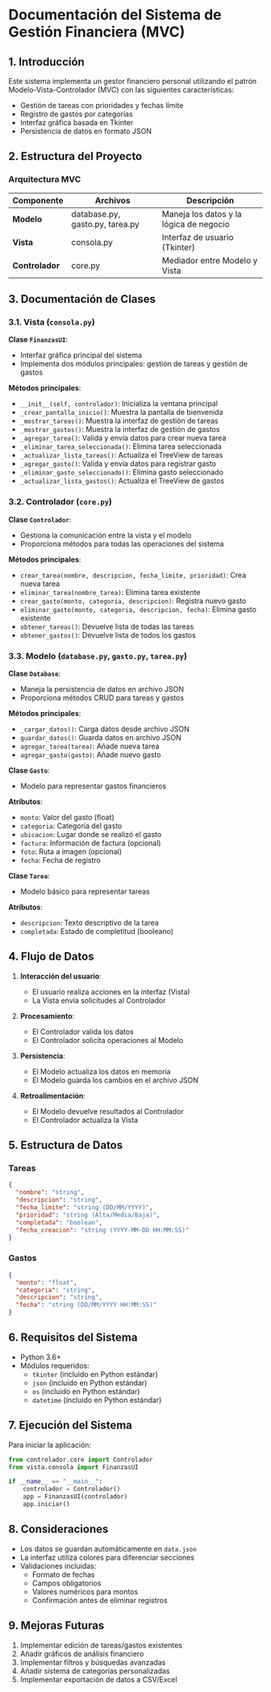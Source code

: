 # Documentación del Sistema de Gestión Financiera (MVC)

## 1. Introducción

Este sistema implementa un gestor financiero personal utilizando el patrón Modelo-Vista-Controlador (MVC) con las siguientes características:
- Gestión de tareas con prioridades y fechas límite
- Registro de gastos por categorías
- Interfaz gráfica basada en Tkinter
- Persistencia de datos en formato JSON

## 2. Estructura del Proyecto

### Arquitectura MVC

| Componente | Archivos | Descripción |
|------------|----------|-------------|
| **Modelo** | database.py, gasto.py, tarea.py | Maneja los datos y la lógica de negocio |
| **Vista** | consola.py | Interfaz de usuario (Tkinter) |
| **Controlador** | core.py | Mediador entre Modelo y Vista |

## 3. Documentación de Clases

### 3.1. Vista (`consola.py`)

**Clase `FinanzasUI`**:
- Interfaz gráfica principal del sistema
- Implementa dos módulos principales: gestión de tareas y gestión de gastos

**Métodos principales**:
- `__init__(self, controlador)`: Inicializa la ventana principal
- `_crear_pantalla_inicio()`: Muestra la pantalla de bienvenida
- `_mostrar_tareas()`: Muestra la interfaz de gestión de tareas
- `_mostrar_gastos()`: Muestra la interfaz de gestión de gastos
- `_agregar_tarea()`: Valida y envía datos para crear nueva tarea
- `_eliminar_tarea_seleccionada()`: Elimina tarea seleccionada
- `_actualizar_lista_tareas()`: Actualiza el TreeView de tareas
- `_agregar_gasto()`: Valida y envía datos para registrar gasto
- `_eliminar_gasto_seleccionado()`: Elimina gasto seleccionado
- `_actualizar_lista_gastos()`: Actualiza el TreeView de gastos

### 3.2. Controlador (`core.py`)

**Clase `Controlador`**:
- Gestiona la comunicación entre la vista y el modelo
- Proporciona métodos para todas las operaciones del sistema

**Métodos principales**:
- `crear_tarea(nombre, descripcion, fecha_limite, prioridad)`: Crea nueva tarea
- `eliminar_tarea(nombre_tarea)`: Elimina tarea existente
- `crear_gasto(monto, categoria, descripcion)`: Registra nuevo gasto
- `eliminar_gasto(monto, categoria, descripcion, fecha)`: Elimina gasto existente
- `obtener_tareas()`: Devuelve lista de todas las tareas
- `obtener_gastos()`: Devuelve lista de todos los gastos

### 3.3. Modelo (`database.py`, `gasto.py`, `tarea.py`)

**Clase `Database`**:
- Maneja la persistencia de datos en archivo JSON
- Proporciona métodos CRUD para tareas y gastos

**Métodos principales**:
- `_cargar_datos()`: Carga datos desde archivo JSON
- `guardar_datos()`: Guarda datos en archivo JSON
- `agregar_tarea(tarea)`: Añade nueva tarea
- `agregar_gasto(gasto)`: Añade nuevo gasto

**Clase `Gasto`**:
- Modelo para representar gastos financieros

**Atributos**:
- `monto`: Valor del gasto (float)
- `categoria`: Categoría del gasto
- `ubicacion`: Lugar donde se realizó el gasto
- `factura`: Información de factura (opcional)
- `foto`: Ruta a imagen (opcional)
- `fecha`: Fecha de registro

**Clase `Tarea`**:
- Modelo básico para representar tareas

**Atributos**:
- `descripcion`: Texto descriptivo de la tarea
- `completada`: Estado de completitud (booleano)

## 4. Flujo de Datos

1. **Interacción del usuario**:
   - El usuario realiza acciones en la interfaz (Vista)
   - La Vista envía solicitudes al Controlador

2. **Procesamiento**:
   - El Controlador valida los datos
   - El Controlador solicita operaciones al Modelo

3. **Persistencia**:
   - El Modelo actualiza los datos en memoria
   - El Modelo guarda los cambios en el archivo JSON

4. **Retroalimentación**:
   - El Modelo devuelve resultados al Controlador
   - El Controlador actualiza la Vista

## 5. Estructura de Datos

### Tareas
```json
{
  "nombre": "string",
  "descripcion": "string",
  "fecha_limite": "string (DD/MM/YYYY)",
  "prioridad": "string (Alta/Media/Baja)",
  "completada": "boolean",
  "fecha_creacion": "string (YYYY-MM-DD HH:MM:SS)"
}
```

### Gastos
```json
{
  "monto": "float",
  "categoria": "string",
  "descripcion": "string",
  "fecha": "string (DD/MM/YYYY HH:MM:SS)"
}
```

## 6. Requisitos del Sistema

- Python 3.6+
- Módulos requeridos:
  - `tkinter` (incluido en Python estándar)
  - `json` (incluido en Python estándar)
  - `os` (incluido en Python estándar)
  - `datetime` (incluido en Python estándar)

## 7. Ejecución del Sistema

Para iniciar la aplicación:
```python
from controlador.core import Controlador
from vista.consola import FinanzasUI

if __name__ == "__main__":
    controlador = Controlador()
    app = FinanzasUI(controlador)
    app.iniciar()
```

## 8. Consideraciones

- Los datos se guardan automáticamente en `data.json`
- La interfaz utiliza colores para diferenciar secciones
- Validaciones incluidas:
  - Formato de fechas
  - Campos obligatorios
  - Valores numéricos para montos
  - Confirmación antes de eliminar registros

## 9. Mejoras Futuras

1. Implementar edición de tareas/gastos existentes
2. Añadir gráficos de análisis financiero
3. Implementar filtros y búsquedas avanzadas
4. Añadir sistema de categorías personalizadas
5. Implementar exportación de datos a CSV/Excel
